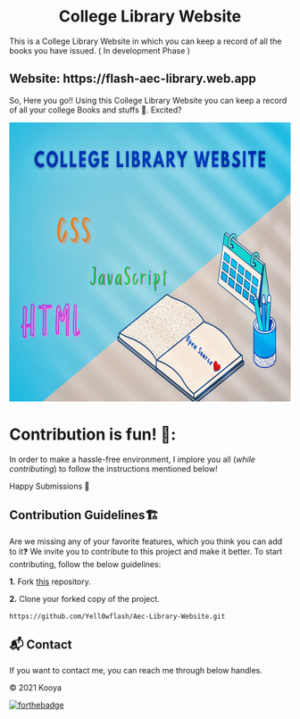 <h1 align="center">College Library Website</h1>

This is a College Library Website in which you can keep a record of all the books you have issued. ( In development Phase )
<h2> Website: https://flash-aec-library.web.app </h2>


So, Here you go!! Using this College Library Website you can keep a record of all your college Books and stuffs 🤩. Excited?

<p align="center"><img src="./assets/images/poster.jpg" height="500" width="800"></p>

# Contribution is fun! 🧡:

In order to make a hassle-free environment, I implore you all (_while contributing_) to follow the instructions mentioned below!

Happy Submissions :slightly_smiling_face:

## Contribution Guidelines🏗

Are we missing any of your favorite features, which you think you can add to it❓ We invite you to contribute to this project and make it better. 
To start contributing, follow the below guidelines: 

**1.**  Fork [this](https://github.com/Yell0wflash/Aec-Library-Website) repository.

**2.**  Clone your forked copy of the project.

```
https://github.com/Yell0wflash/Aec-Library-Website.git

```
<h2>📬 Contact</h2>

If you want to contact me, you can reach me through below handles.

<div align="center">
</div>

© 2021 Kooya


[![forthebadge](https://forthebadge.com/images/badges/built-with-love.svg)](https://forthebadge.com)
